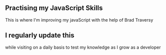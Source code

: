 ## Practising my JavaScript Skills 

This is where I'm improving my javaScript with the help of Brad Traversy

## I regularly update this

while visiting on a daily basis to test my knowledge as I grow as a developer